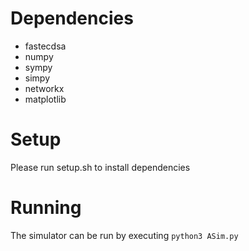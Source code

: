 # Dependencies

* fastecdsa
* numpy
* sympy
* simpy
* networkx
* matplotlib

# Setup

Please run setup.sh to install dependencies

# Running
The simulator can be run by executing `python3 ASim.py`